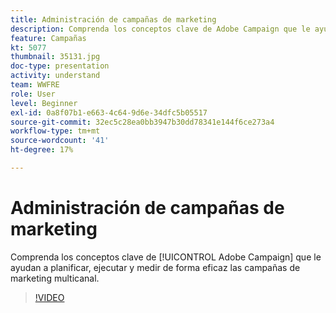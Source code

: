 ```yaml
---
title: Administración de campañas de marketing
description: Comprenda los conceptos clave de Adobe Campaign que le ayudan a planificar, ejecutar y medir de forma eficaz las campañas de marketing multicanal.
feature: Campañas
kt: 5077
thumbnail: 35131.jpg
doc-type: presentation
activity: understand
team: WWFRE
role: User
level: Beginner
exl-id: 0a8f07b1-e663-4c64-9d6e-34dfc5b05517
source-git-commit: 32ec5c28ea0bb3947b30dd78341e144f6ce273a4
workflow-type: tm+mt
source-wordcount: '41'
ht-degree: 17%

---
```


# Administración de campañas de marketing

Comprenda los conceptos clave de [!UICONTROL Adobe Campaign] que le ayudan a planificar, ejecutar y medir de forma eficaz las campañas de marketing multicanal.

>[!VIDEO](https://video.tv.adobe.com/v/35131?quality=12)
